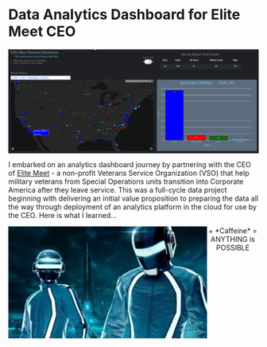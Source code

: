 # Data Analytics Dashboard for Elite Meet CEO 

<p align="center">
  <img align="center" src="/assets/Dashboard-proto.png" width="1000" title="Dashboard prototype">
</p> 

I embarked on an analytics dashboard journey by partnering with the CEO of [Elite Meet](www.elitemeet.us) - a non-profit Veterans Service Organization (VSO) that help military veterans from Special Operations units transition into Corporate America after they leave service.  This was a full-cycle data project beginning with delivering an initial value proposition to preparing the data all the way through deployment of an analytics platform in the cloud for use by the CEO.  Here is what I learned...  

<p align="center">
  <img align="left" src="/assets/daft-punk.jpeg" width="400" title="Daft Punk">
  + *Caffeine* = ANYTHING is POSSIBLE
</p>  

